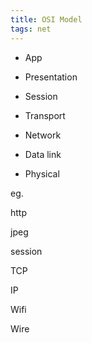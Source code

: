 ```yaml
---
title: OSI Model
tags: net
--- 
```



* App

* Presentation 

* Session 


* Transport 

* Network 


* Data link

* Physical


eg.

http

jpeg

session 

TCP 

IP

Wifi

Wire 

